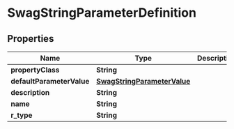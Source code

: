 
# SwagStringParameterDefinition

## Properties
Name | Type | Description | Notes
------------ | ------------- | ------------- | -------------
**propertyClass** | **String** |  |  [optional]
**defaultParameterValue** | [**SwagStringParameterValue**](SwagStringParameterValue.md) |  |  [optional]
**description** | **String** |  |  [optional]
**name** | **String** |  |  [optional]
**r_type** | **String** |  |  [optional]



